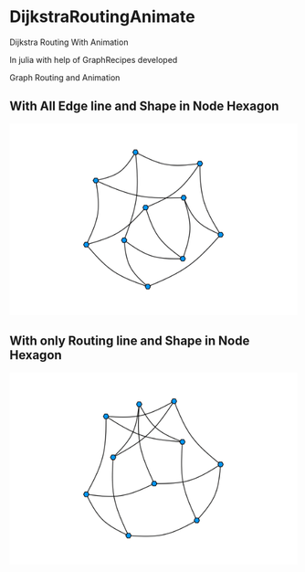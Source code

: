 # DijkstraRoutingAnimate
Dijkstra Routing With Animation

In julia with help of GraphRecipes developed 

Graph Routing and Animation

## With All Edge line and Shape in Node Hexagon
![](anim1.gif)

## With only Routing line and Shape in Node Hexagon
![](anim2.gif)
